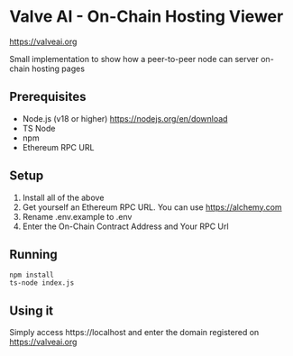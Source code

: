# Valve AI - On-Chain Hosting Viewer

https://valveai.org

Small implementation to show how a peer-to-peer node can server on-chain hosting pages

## Prerequisites

- Node.js (v18 or higher) https://nodejs.org/en/download
- TS Node
- npm
- Ethereum RPC URL

## Setup
1. Install all of the above
2. Get yourself an Ethereum RPC URL. You can use https://alchemy.com
3. Rename .env.example to .env
4. Enter the On-Chain Contract Address and Your RPC Url

## Running

```
npm install
ts-node index.js
```

## Using it
Simply access https://localhost
and enter the domain registered on https://valveai.org